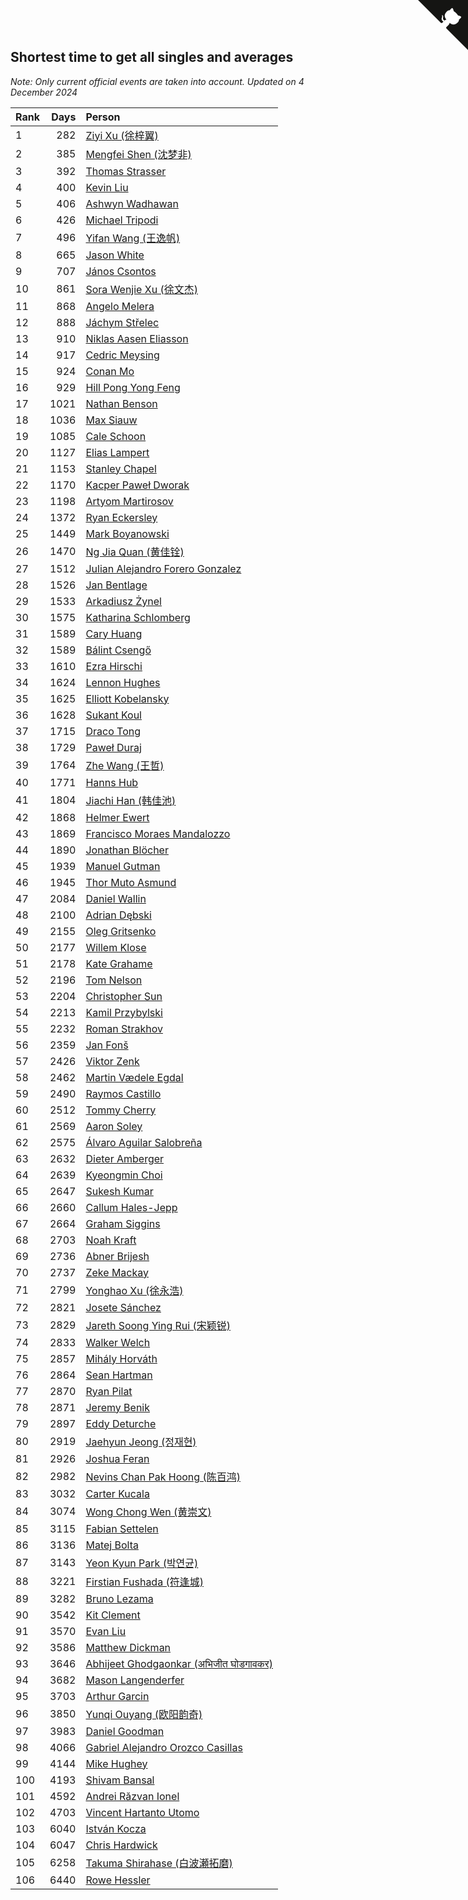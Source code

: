 ## Shortest time to get all singles and averages

*Note: Only current official events are taken into account.*
*Updated on  4 December 2024*

| Rank | Days | Person |
| :--- | ---: | :--- |
| 1 | 282 | [Ziyi Xu (徐梓翼)](https://www.worldcubeassociation.org/persons/2023XUZI01) |
| 2 | 385 | [Mengfei Shen (沈梦非)](https://www.worldcubeassociation.org/persons/2018SHEN07) |
| 3 | 392 | [Thomas Strasser](https://www.worldcubeassociation.org/persons/2022STRA10) |
| 4 | 400 | [Kevin Liu](https://www.worldcubeassociation.org/persons/2023LIUK02) |
| 5 | 406 | [Ashwyn Wadhawan](https://www.worldcubeassociation.org/persons/2022WADH02) |
| 6 | 426 | [Michael Tripodi](https://www.worldcubeassociation.org/persons/2021TRIP01) |
| 7 | 496 | [Yifan Wang (王逸帆)](https://www.worldcubeassociation.org/persons/2017WANY29) |
| 8 | 665 | [Jason White](https://www.worldcubeassociation.org/persons/2016WHIT16) |
| 9 | 707 | [János Csontos](https://www.worldcubeassociation.org/persons/2022CSON01) |
| 10 | 861 | [Sora Wenjie Xu (徐文杰)](https://www.worldcubeassociation.org/persons/2016XUWE02) |
| 11 | 868 | [Angelo Melera](https://www.worldcubeassociation.org/persons/2022MELE01) |
| 12 | 888 | [Jáchym Střelec](https://www.worldcubeassociation.org/persons/2022STRE03) |
| 13 | 910 | [Niklas Aasen Eliasson](https://www.worldcubeassociation.org/persons/2021ELIA01) |
| 14 | 917 | [Cedric Meysing](https://www.worldcubeassociation.org/persons/2017MEYS02) |
| 15 | 924 | [Conan Mo](https://www.worldcubeassociation.org/persons/2020MOCO01) |
| 16 | 929 | [Hill Pong Yong Feng](https://www.worldcubeassociation.org/persons/2017FENG10) |
| 17 | 1021 | [Nathan Benson](https://www.worldcubeassociation.org/persons/2022BENS01) |
| 18 | 1036 | [Max Siauw](https://www.worldcubeassociation.org/persons/2017SIAU02) |
| 19 | 1085 | [Cale Schoon](https://www.worldcubeassociation.org/persons/2014SCHO02) |
| 20 | 1127 | [Elias Lampert](https://www.worldcubeassociation.org/persons/2021LAMP01) |
| 21 | 1153 | [Stanley Chapel](https://www.worldcubeassociation.org/persons/2016CHAP04) |
| 22 | 1170 | [Kacper Paweł Dworak](https://www.worldcubeassociation.org/persons/2020DWOR01) |
| 23 | 1198 | [Artyom Martirosov](https://www.worldcubeassociation.org/persons/2016MART29) |
| 24 | 1372 | [Ryan Eckersley](https://www.worldcubeassociation.org/persons/2019ECKE02) |
| 25 | 1449 | [Mark Boyanowski](https://www.worldcubeassociation.org/persons/2014BOYA01) |
| 26 | 1470 | [Ng Jia Quan (黄佳铨)](https://www.worldcubeassociation.org/persons/2015QUAN03) |
| 27 | 1512 | [Julian Alejandro Forero Gonzalez](https://www.worldcubeassociation.org/persons/2018GONZ30) |
| 28 | 1526 | [Jan Bentlage](https://www.worldcubeassociation.org/persons/2010BENT01) |
| 29 | 1533 | [Arkadiusz Żynel](https://www.worldcubeassociation.org/persons/2018ZYNE01) |
| 30 | 1575 | [Katharina Schlomberg](https://www.worldcubeassociation.org/persons/2020SCHL01) |
| 31 | 1589 | [Cary Huang](https://www.worldcubeassociation.org/persons/2015HUAN48) |
| 32 | 1589 | [Bálint Csengő](https://www.worldcubeassociation.org/persons/2019CSEN01) |
| 33 | 1610 | [Ezra Hirschi](https://www.worldcubeassociation.org/persons/2019HIRS01) |
| 34 | 1624 | [Lennon Hughes](https://www.worldcubeassociation.org/persons/2017HUGH04) |
| 35 | 1625 | [Elliott Kobelansky](https://www.worldcubeassociation.org/persons/2019KOBE03) |
| 36 | 1628 | [Sukant Koul](https://www.worldcubeassociation.org/persons/2014KOUL01) |
| 37 | 1715 | [Draco Tong](https://www.worldcubeassociation.org/persons/2020TONG02) |
| 38 | 1729 | [Paweł Duraj](https://www.worldcubeassociation.org/persons/2016DURA09) |
| 39 | 1764 | [Zhe Wang (王哲)](https://www.worldcubeassociation.org/persons/2019WANZ21) |
| 40 | 1771 | [Hanns Hub](https://www.worldcubeassociation.org/persons/2013HUBH01) |
| 41 | 1804 | [Jiachi Han (韩佳池)](https://www.worldcubeassociation.org/persons/2014HANJ02) |
| 42 | 1868 | [Helmer Ewert](https://www.worldcubeassociation.org/persons/2015EWER01) |
| 43 | 1869 | [Francisco Moraes Mandalozzo](https://www.worldcubeassociation.org/persons/2017MAND13) |
| 44 | 1890 | [Jonathan Blöcher](https://www.worldcubeassociation.org/persons/2018BLOC01) |
| 45 | 1939 | [Manuel Gutman](https://www.worldcubeassociation.org/persons/2017GUTM01) |
| 46 | 1945 | [Thor Muto Asmund](https://www.worldcubeassociation.org/persons/2017ASMU01) |
| 47 | 2084 | [Daniel Wallin](https://www.worldcubeassociation.org/persons/2013WALL03) |
| 48 | 2100 | [Adrian Dębski](https://www.worldcubeassociation.org/persons/2017DEBS01) |
| 49 | 2155 | [Oleg Gritsenko](https://www.worldcubeassociation.org/persons/2011GRIT01) |
| 50 | 2177 | [Willem Klose](https://www.worldcubeassociation.org/persons/2017KLOS01) |
| 51 | 2178 | [Kate Grahame](https://www.worldcubeassociation.org/persons/2018GRAH05) |
| 52 | 2196 | [Tom Nelson](https://www.worldcubeassociation.org/persons/2013NELS01) |
| 53 | 2204 | [Christopher Sun](https://www.worldcubeassociation.org/persons/2017SUNC02) |
| 54 | 2213 | [Kamil Przybylski](https://www.worldcubeassociation.org/persons/2016PRZY01) |
| 55 | 2232 | [Roman Strakhov](https://www.worldcubeassociation.org/persons/2012STRA02) |
| 56 | 2359 | [Jan Fonš](https://www.worldcubeassociation.org/persons/2017FONS04) |
| 57 | 2426 | [Viktor Zenk](https://www.worldcubeassociation.org/persons/2016ZENK01) |
| 58 | 2462 | [Martin Vædele Egdal](https://www.worldcubeassociation.org/persons/2013EGDA02) |
| 59 | 2490 | [Raymos Castillo](https://www.worldcubeassociation.org/persons/2017CAST41) |
| 60 | 2512 | [Tommy Cherry](https://www.worldcubeassociation.org/persons/2015CHER07) |
| 61 | 2569 | [Aaron Soley](https://www.worldcubeassociation.org/persons/2017SOLE01) |
| 62 | 2575 | [Álvaro Aguilar Salobreña](https://www.worldcubeassociation.org/persons/2015SALO01) |
| 63 | 2632 | [Dieter Amberger](https://www.worldcubeassociation.org/persons/2016AMBE02) |
| 64 | 2639 | [Kyeongmin Choi](https://www.worldcubeassociation.org/persons/2017CHOI07) |
| 65 | 2647 | [Sukesh Kumar](https://www.worldcubeassociation.org/persons/2017KUMA30) |
| 66 | 2660 | [Callum Hales-Jepp](https://www.worldcubeassociation.org/persons/2012HALE01) |
| 67 | 2664 | [Graham Siggins](https://www.worldcubeassociation.org/persons/2016SIGG01) |
| 68 | 2703 | [Noah Kraft](https://www.worldcubeassociation.org/persons/2016KRAF01) |
| 69 | 2736 | [Abner Brijesh](https://www.worldcubeassociation.org/persons/2016BRIJ01) |
| 70 | 2737 | [Zeke Mackay](https://www.worldcubeassociation.org/persons/2015MACK06) |
| 71 | 2799 | [Yonghao Xu (徐永浩)](https://www.worldcubeassociation.org/persons/2017XUYO01) |
| 72 | 2821 | [Josete Sánchez](https://www.worldcubeassociation.org/persons/2015SANC18) |
| 73 | 2829 | [Jareth Soong Ying Rui (宋颖锐)](https://www.worldcubeassociation.org/persons/2016SOON01) |
| 74 | 2833 | [Walker Welch](https://www.worldcubeassociation.org/persons/2011WELC01) |
| 75 | 2857 | [Mihály Horváth](https://www.worldcubeassociation.org/persons/2016HORV04) |
| 76 | 2864 | [Sean Hartman](https://www.worldcubeassociation.org/persons/2016HART02) |
| 77 | 2870 | [Ryan Pilat](https://www.worldcubeassociation.org/persons/2016PILA03) |
| 78 | 2871 | [Jeremy Benik](https://www.worldcubeassociation.org/persons/2016BENI05) |
| 79 | 2897 | [Eddy Deturche](https://www.worldcubeassociation.org/persons/2014DETU01) |
| 80 | 2919 | [Jaehyun Jeong (정재현)](https://www.worldcubeassociation.org/persons/2016JEON02) |
| 81 | 2926 | [Joshua Feran](https://www.worldcubeassociation.org/persons/2011FERA01) |
| 82 | 2982 | [Nevins Chan Pak Hoong (陈百鸿)](https://www.worldcubeassociation.org/persons/2010CHAN20) |
| 83 | 3032 | [Carter Kucala](https://www.worldcubeassociation.org/persons/2015KUCA01) |
| 84 | 3074 | [Wong Chong Wen (黄崇文)](https://www.worldcubeassociation.org/persons/2014WENW01) |
| 85 | 3115 | [Fabian Settelen](https://www.worldcubeassociation.org/persons/2015SETT01) |
| 86 | 3136 | [Matej Bolta](https://www.worldcubeassociation.org/persons/2015BOLT01) |
| 87 | 3143 | [Yeon Kyun Park (박연균)](https://www.worldcubeassociation.org/persons/2016PARK10) |
| 88 | 3221 | [Firstian Fushada (符逢城)](https://www.worldcubeassociation.org/persons/2015FUSH01) |
| 89 | 3282 | [Bruno Lezama](https://www.worldcubeassociation.org/persons/2014LEZA02) |
| 90 | 3542 | [Kit Clement](https://www.worldcubeassociation.org/persons/2008CLEM01) |
| 91 | 3570 | [Evan Liu](https://www.worldcubeassociation.org/persons/2009LIUE01) |
| 92 | 3586 | [Matthew Dickman](https://www.worldcubeassociation.org/persons/2013DICK01) |
| 93 | 3646 | [Abhijeet Ghodgaonkar (अभिजीत घोडगावकर)](https://www.worldcubeassociation.org/persons/2013GHOD01) |
| 94 | 3682 | [Mason Langenderfer](https://www.worldcubeassociation.org/persons/2013LANG03) |
| 95 | 3703 | [Arthur Garcin](https://www.worldcubeassociation.org/persons/2014GARC27) |
| 96 | 3850 | [Yunqi Ouyang (欧阳韵奇)](https://www.worldcubeassociation.org/persons/2007YUNQ01) |
| 97 | 3983 | [Daniel Goodman](https://www.worldcubeassociation.org/persons/2013GOOD01) |
| 98 | 4066 | [Gabriel Alejandro Orozco Casillas](https://www.worldcubeassociation.org/persons/2008CASI01) |
| 99 | 4144 | [Mike Hughey](https://www.worldcubeassociation.org/persons/2007HUGH01) |
| 100 | 4193 | [Shivam Bansal](https://www.worldcubeassociation.org/persons/2011BANS02) |
| 101 | 4592 | [Andrei Răzvan Ionel](https://www.worldcubeassociation.org/persons/2012IONE01) |
| 102 | 4703 | [Vincent Hartanto Utomo](https://www.worldcubeassociation.org/persons/2010UTOM01) |
| 103 | 6040 | [István Kocza](https://www.worldcubeassociation.org/persons/2005KOCZ01) |
| 104 | 6047 | [Chris Hardwick](https://www.worldcubeassociation.org/persons/2003HARD01) |
| 105 | 6258 | [Takuma Shirahase (白波瀬拓磨)](https://www.worldcubeassociation.org/persons/2007SHIR01) |
| 106 | 6440 | [Rowe Hessler](https://www.worldcubeassociation.org/persons/2007HESS01) |


<a href="https://github.com/JustinTimeCuber/wca_statistics" class="github-corner" aria-label="View source on Github"><svg width="80" height="80" viewBox="0 0 250 250" style="fill:#151513; color:#fff; position: absolute; top: 0; border: 0; right: 0;" aria-hidden="true"><path d="M0,0 L115,115 L130,115 L142,142 L250,250 L250,0 Z"></path><path d="M128.3,109.0 C113.8,99.7 119.0,89.6 119.0,89.6 C122.0,82.7 120.5,78.6 120.5,78.6 C119.2,72.0 123.4,76.3 123.4,76.3 C127.3,80.9 125.5,87.3 125.5,87.3 C122.9,97.6 130.6,101.9 134.4,103.2" fill="currentColor" style="transform-origin: 130px 106px;" class="octo-arm"></path><path d="M115.0,115.0 C114.9,115.1 118.7,116.5 119.8,115.4 L133.7,101.6 C136.9,99.2 139.9,98.4 142.2,98.6 C133.8,88.0 127.5,74.4 143.8,58.0 C148.5,53.4 154.0,51.2 159.7,51.0 C160.3,49.4 163.2,43.6 171.4,40.1 C171.4,40.1 176.1,42.5 178.8,56.2 C183.1,58.6 187.2,61.8 190.9,65.4 C194.5,69.0 197.7,73.2 200.1,77.6 C213.8,80.2 216.3,84.9 216.3,84.9 C212.7,93.1 206.9,96.0 205.4,96.6 C205.1,102.4 203.0,107.8 198.3,112.5 C181.9,128.9 168.3,122.5 157.7,114.1 C157.9,116.9 156.7,120.9 152.7,124.9 L141.0,136.5 C139.8,137.7 141.6,141.9 141.8,141.8 Z" fill="currentColor" class="octo-body"></path></svg></a><style>.github-corner:hover .octo-arm{animation:octocat-wave 560ms ease-in-out}@keyframes octocat-wave{0%,100%{transform:rotate(0)}20%,60%{transform:rotate(-25deg)}40%,80%{transform:rotate(10deg)}}@media (max-width:500px){.github-corner:hover .octo-arm{animation:none}.github-corner .octo-arm{animation:octocat-wave 560ms ease-in-out}}</style>
